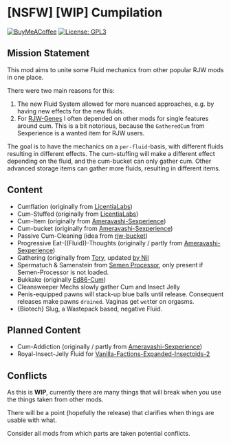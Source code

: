 # [NSFW] [WIP] Cumpilation

[![BuyMeACoffee](https://raw.githubusercontent.com/pachadotdev/buymeacoffee-badges/main/bmc-white.svg)](https://buymeacoffee.com/vegapnk)
[![License: GPL3](https://img.shields.io/badge/License-GPL3-green.svg)](https://opensource.org/license/gpl-3-0)

## Mission Statement 

This mod aims to unite some Fluid mechanics from other popular RJW mods in one place. 

There were two main reasons for this: 

1) The new Fluid System allowed for more nuanced approaches, e.g. by having new effects for the new fluids. 
2) For [RJW-Genes](https://github.com/vegapnk/RJW-Genes) I often depended on other mods for single features around cum. This is a bit notorious, because the `GatheredCum` from Sexperience is a wanted item for RJW users. 

The goal is to have the mechanics on a `per-fluid`-basis, with different fluids resulting in different effects.
The cum-stuffing will make a different effect depending on the fluid, and the cum-bucket can only gather cum. Other advanced storage items can gather more fluids, resulting in different items. 

## Content 

- Cumflation (originally from [LicentiaLabs](https://gitgud.io/John-the-Anabaptist/licentia-labs))
- Cum-Stuffed (originally from [LicentiaLabs](https://gitgud.io/John-the-Anabaptist/licentia-labs))
- Cum-Item (originally from [Ameravashi-Sexperience](https://gitgud.io/amevarashi/rjw-sexperience))
- Cum-bucket (originally from [Ameravashi-Sexperience](https://gitgud.io/amevarashi/rjw-sexperience))
- Passive Cum-Cleaning (idea from [rjw-bucket](https://gitgud.io/Thomas404/rjw-bucket))
- Progressive Eat-((Fluid))-Thoughts (originally / partly from [Ameravashi-Sexperience](https://gitgud.io/amevarashi/rjw-sexperience))
- Gathering (originally from [Tory](https://gitgud.io/Tory/gathered-rjw), updated [by Nil](https://gitgud.io/MimiNil/gathering)
- Spermatuch & Samenstein from [Semen Processor](https://gitgud.io/Nalzurin/semen-processor), only present if Semen-Processor is not loaded.
- Bukkake (originally [Ed86-Cum](https://gitgud.io/Ed86/rjw-cum))
- Cleansweeper Mechs slowly gather Cum and Insect Jelly
- Penis-equipped pawns will stack-up blue balls until release. Consequent releases make pawns `drained`. Vaginas get `wet`ter on orgasms.
- {Biotech} Slug, a Wastepack based, negative Fluid.

## Planned Content

- Cum-Addiction (originally / partly from [Ameravashi-Sexperience](https://gitgud.io/amevarashi/rjw-sexperience))
- Royal-Insect-Jelly Fluid for [Vanilla-Factions-Expanded-Insectoids-2](https://steamcommunity.com/sharedfiles/filedetails/?id=3309003431)

## Conflicts 

As this is **WIP**, currently there are many things that 
will break when you use the things taken from other mods. 

There will be a point (hopefully the release) that clarifies when things are usable with what. 

Consider all mods from which parts are taken potential conflicts.